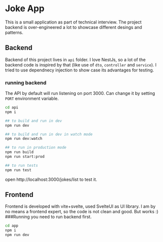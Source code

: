 
# Joke App

This is a small application as part of technical interview. The project backend is over-engineered a lot to showcase different desings and patterns.

## Backend
Backend of this project lives in `api` folder. I love NestJs, so a lot of the backend code is inspired by that (like use of `dto`, `controller` and `service`).
I tried to use dependnecy injection to show case its advantages for testing.

### running backend
The API by default will run listening on port 3000. Can change it by setting `PORT` environment variable.

```bash
cd api
npm i

## to build and run in dev
npm run dev 

## to build and run in dev in watch mode
npm run dev:watch

## to run in production mode
npm run build
npm run start:prod

## to run tests
npm run test
```
open http://localhost:3000/jokes/list to test it.

## Frontend
Frontend is developed with vite+svelte, used SvelteUI as UI library. I am by no means a frontend expert, so the code is not clean and good. But works :)
###Running
you need to run backend first.
```bash
cd app
npm i
npm run dev 
```